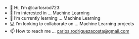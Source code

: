 - 🙂 Hi, I’m @carlosrod723
- 🤖 I’m interested in ... Machine Learning
- 🌱 I’m currently learning ... Machine Learning
- 💻 I’m looking to collaborate on ... Machine Learning projects
- 📫 How to reach me ... carlos.rodriguezacosta@gmail.com


<!---
carlosrod723/carlosrod723 is a ✨ special ✨ repository because its `README.md` (this file) appears on your GitHub profile.
You can click the Preview link to take a look at your changes.
--->
